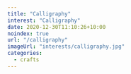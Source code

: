 ```yaml
---
title: "Calligraphy"
interest: "Calligraphy"
date: 2020-12-30T11:10:26+10:00
noindex: true
url: "/calligraphy"
imageUrl: "interests/calligraphy.jpg"
categories:
  - crafts
---
```

